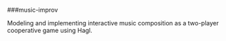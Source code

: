 ###music-improv

Modeling and implementing interactive music composition as a two-player
cooperative game using Hagl.
